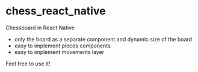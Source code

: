 # chess_react_native
Chessboard in React Native

- only the board as a separate component and dynamic size of the board
- easy to implement pieces components
- easy to implement movements layer 

Feel free to use it!
